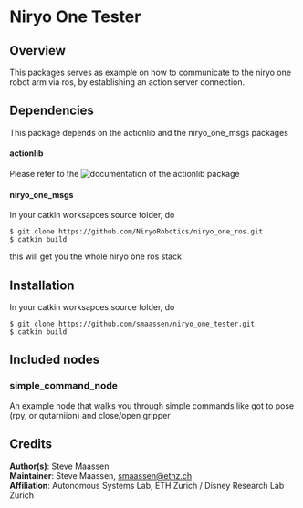 # Niryo One Tester 

## Overview

This packages serves as example on how to communicate to the niryo one robot arm via ros, by establishing an action server connection. 

## Dependencies
This package depends on the actionlib and the niryo_one_msgs packages
#### actionlib 
Please refer to the ![documentation](http://wiki.ros.org/actionlib) of the actionlib package 
#### niryo_one_msgs
In your catkin worksapces source folder, do 

```
$ git clone https://github.com/NiryoRobotics/niryo_one_ros.git
$ catkin build
```
this will get you the whole niryo one ros stack

## Installation
In your catkin worksapces source folder, do 

```
$ git clone https://github.com/smaassen/niryo_one_tester.git
$ catkin build
```

## Included nodes
### simple_command_node
An example node that walks you through simple commands like got to pose (rpy, or qutarniion) and close/open gripper


## Credits
**Author(s)**: Steve Maassen   
**Maintainer**: Steve Maassen, smaassen@ethz.ch  
**Affiliation**: Autonomous Systems Lab, ETH Zurich / Disney Research Lab Zurich
